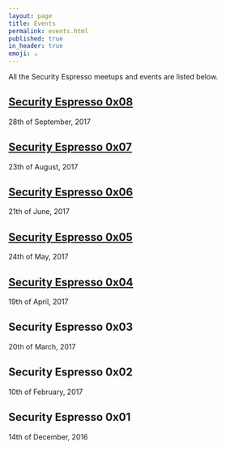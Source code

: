 ```yaml
---
layout: page
title: Events
permalink: events.html
published: true
in_header: true
emoji: ☕
---
```


All the Security Espresso meetups and events are listed below.

## [Security Espresso 0x08](/security-espresso-0x08.html)
28th of September, 2017

## [Security Espresso 0x07](/security-espresso-0x07.html)
23th of August, 2017

## [Security Espresso 0x06](/security-espresso-0x06.html)
21th of June, 2017

## [Security Espresso 0x05](/security-espresso-0x05.html)
24th of May, 2017

## [Security Espresso 0x04](/security-espresso-0x04.html)
19th of April, 2017

## Security Espresso 0x03
20th of March, 2017

## Security Espresso 0x02
10th of February, 2017

## Security Espresso 0x01
14th of December, 2016
